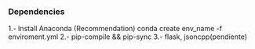 ### Dependencies

1.- Install Anaconda (Recommendation)
	conda create env_name -f enviroment.yml
2.- pip-compile && pip-sync
3.- flask, jsoncpp(pendiente)
